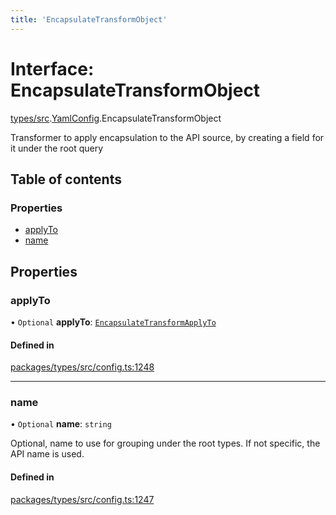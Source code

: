 ```yaml
---
title: 'EncapsulateTransformObject'
---
```


# Interface: EncapsulateTransformObject

[types/src](../modules/types_src).[YamlConfig](../modules/types_src.YamlConfig).EncapsulateTransformObject

Transformer to apply encapsulation to the API source, by creating a field for it under the root query

## Table of contents

### Properties

- [applyTo](types_src.YamlConfig.EncapsulateTransformObject#applyto)
- [name](types_src.YamlConfig.EncapsulateTransformObject#name)

## Properties

### applyTo

• `Optional` **applyTo**: [`EncapsulateTransformApplyTo`](types_src.YamlConfig.EncapsulateTransformApplyTo)

#### Defined in

[packages/types/src/config.ts:1248](https://github.com/Urigo/graphql-mesh/blob/master/packages/types/src/config.ts#L1248)

___

### name

• `Optional` **name**: `string`

Optional, name to use for grouping under the root types. If not specific, the API name is used.

#### Defined in

[packages/types/src/config.ts:1247](https://github.com/Urigo/graphql-mesh/blob/master/packages/types/src/config.ts#L1247)
